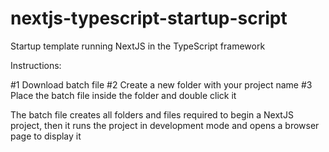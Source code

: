 # nextjs-typescript-startup-script
Startup template running NextJS in the TypeScript framework

Instructions: 

#1 Download batch file
#2 Create a new folder with your project name 
#3 Place the batch file inside the folder and double click it

The batch file creates all folders and files required to begin a NextJS project, then it runs the project in development mode and opens a browser page to display it

